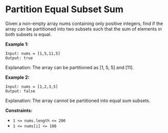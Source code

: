 # Partition Equal Subset Sum

Given a non-empty array nums containing only positive integers, find if the array can be partitioned into two subsets such that the sum of elements in both subsets is equal.

**Example 1:**

```
Input: nums = [1,5,11,5]
Output: true
```

Explanation: The array can be partitioned as [1, 5, 5] and [11].

**Example 2:**

```
Input: nums = [1,2,3,5]
Output: false
```

Explanation: The array cannot be partitioned into equal sum subsets.
 
**Constraints:**

 - `1 <= nums.length <= 200`
 - `1 <= nums[i] <= 100`